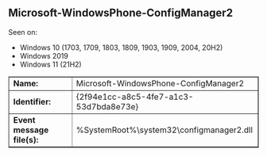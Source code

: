 ## Microsoft-WindowsPhone-ConfigManager2

Seen on:
* Windows 10 (1703, 1709, 1803, 1809, 1903, 1909, 2004, 20H2)
* Windows 2019
* Windows 11 (21H2)

<table border="1" class="docutils">
  <tbody>
    <tr>
      <td><b>Name:</b></td>
      <td>Microsoft-WindowsPhone-ConfigManager2</td>
    </tr>
    <tr>
      <td><b>Identifier:</b></td>
      <td>{2f94e1cc-a8c5-4fe7-a1c3-53d7bda8e73e}</td>
    </tr>
    <tr>
      <td><b>Event message file(s):</b></td>
      <td>%SystemRoot%\system32\configmanager2.dll</td>
    </tr>
  </tbody>
</table>

&nbsp;

